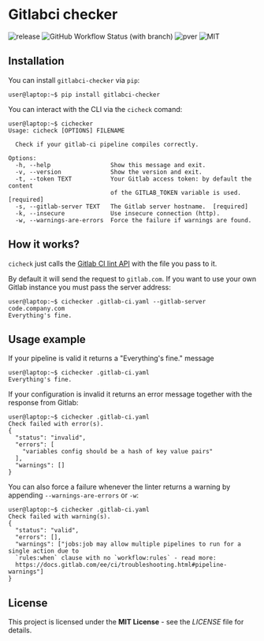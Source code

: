 # Gitlabci checker

![release](https://img.shields.io/github/v/release/lorenzophys/gitlabci-checker)
![GitHub Workflow Status (with branch)](https://img.shields.io/github/actions/workflow/status/lorenzophys/gitlabci-checker/test-workflow.yml?branch=main&label=tests)
![pver](https://img.shields.io/pypi/pyversions/gitlabci-checker)
![MIT](https://img.shields.io/github/license/lorenzophys/gitlabci-checker)

## Installation

You can install `gitlabci-checker` via `pip`:

```console
user@laptop:~$ pip install gitlabci-checker
```

You can interact with the CLI via the `cicheck` comand:

```console
user@laptop:~$ cichecker
Usage: cicheck [OPTIONS] FILENAME

  Check if your gitlab-ci pipeline compiles correctly.

Options:
  -h, --help                 Show this message and exit.
  -v, --version              Show the version and exit.
  -t, --token TEXT           Your Gitlab access token: by default the content
                             of the GITLAB_TOKEN variable is used.  [required]
  -s, --gitlab-server TEXT   The Gitlab server hostname.  [required]
  -k, --insecure             Use insecure connection (http).
  -w, --warnings-are-errors  Force the failure if warnings are found.
```

## How it works?

`cicheck` just calls the [Gitlab CI lint API](https://docs.gitlab.com/15.7/ee/api/lint.html) with the file you pass to it.

By default it will send the request to `gitlab.com`. If you want to use your own Gitlab instance you must pass the server address:

```console
user@laptop:~$ cichecker .gitlab-ci.yaml --gitlab-server code.company.com
Everything's fine.
```

## Usage example

If your pipeline is valid it returns a "Everything's fine." message

```console
user@laptop:~$ cichecker .gitlab-ci.yaml
Everything's fine.
```

If your configuration is invalid it returns an error message together with the response from Gitlab:

```console
user@laptop:~$ cichecker .gitlab-ci.yaml
Check failed with error(s).
{
  "status": "invalid",
  "errors": [
    "variables config should be a hash of key value pairs"
  ],
  "warnings": []
}
```

You can also force a failure whenever the linter returns a warning by appending `--warnings-are-errors` or `-w`:

```console
user@laptop:~$ cichecker .gitlab-ci.yaml
Check failed with warning(s).
{
  "status": "valid",
  "errors": [],
  "warnings": ["jobs:job may allow multiple pipelines to run for a single action due to
  `rules:when` clause with no `workflow:rules` - read more:
  https://docs.gitlab.com/ee/ci/troubleshooting.html#pipeline-warnings"]
}
```

## License

This project is licensed under the **MIT License** - see the *LICENSE* file for details.
